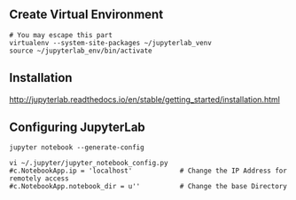## Create Virtual Environment
```
# You may escape this part
virtualenv --system-site-packages ~/jupyterlab_venv
source ~/jupyterlab_env/bin/activate
```

## Installation
http://jupyterlab.readthedocs.io/en/stable/getting_started/installation.html


## Configuring JupyterLab
```
jupyter notebook --generate-config

vi ~/.jupyter/jupyter_notebook_config.py
#c.NotebookApp.ip = 'localhost'            # Change the IP Address for remotely access
#c.NotebookApp.notebook_dir = u''          # Change the base Directory
```
